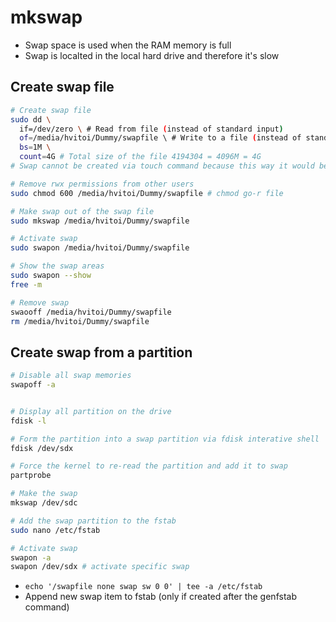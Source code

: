 # mkswap

- Swap space is used when the RAM memory is full
- Swap is localted in the local hard drive and therefore it's slow

## Create swap file

```bash
# Create swap file
sudo dd \
  if=/dev/zero \ # Read from file (instead of standard input)
  of=/media/hvitoi/Dummy/swapfile \ # Write to a file (instead of standard output)
  bs=1M \
  count=4G # Total size of the file 4194304 = 4096M = 4G
# Swap cannot be created via touch command because this way it would be an empty file

# Remove rwx permissions from other users
sudo chmod 600 /media/hvitoi/Dummy/swapfile # chmod go-r file

# Make swap out of the swap file
sudo mkswap /media/hvitoi/Dummy/swapfile

# Activate swap
sudo swapon /media/hvitoi/Dummy/swapfile

# Show the swap areas
sudo swapon --show
free -m

# Remove swap
swaooff /media/hvitoi/Dummy/swapfile
rm /media/hvitoi/Dummy/swapfile
```

## Create swap from a partition

```bash
# Disable all swap memories
swapoff -a


# Display all partition on the drive
fdisk -l

# Form the partition into a swap partition via fdisk interative shell
fdisk /dev/sdx

# Force the kernel to re-read the partition and add it to swap
partprobe

# Make the swap
mkswap /dev/sdc

# Add the swap partition to the fstab
sudo nano /etc/fstab

# Activate swap
swapon -a
swapon /dev/sdx # activate specific swap
```

- `echo '/swapfile none swap sw 0 0' | tee -a /etc/fstab`
- Append new swap item to fstab (only if created after the genfstab command)
